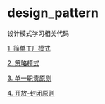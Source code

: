 # design_pattern
设计模式学习相关代码

<a href="简单工厂模式">1. 简单工厂模式</a>

<a href="策略模式">2. 策略模式</a>

<a href="单一职责原则.md">3. 单一职责原则</a>

<a href="开放-封闭原则.md">4. 开放-封闭原则</a>
